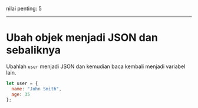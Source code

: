 nilai penting: 5

---

# Ubah objek menjadi JSON dan sebaliknya

Ubahlah `user` menjadi JSON dan kemudian baca kembali menjadi variabel lain.

```js
let user = {
  name: "John Smith",
  age: 35
};
```
